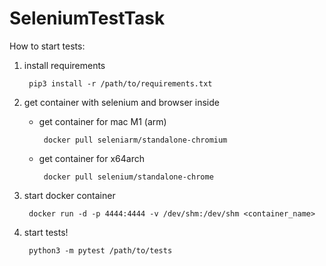 # SeleniumTestTask

How to start tests:

  1. install requirements
  
          pip3 install -r /path/to/requirements.txt

  2. get container with selenium and browser inside 

     + get container for mac M1 (arm)

            docker pull seleniarm/standalone-chromium

     + get container for x64arch

            docker pull selenium/standalone-chrome

  3. start docker container

          docker run -d -p 4444:4444 -v /dev/shm:/dev/shm <container_name>

  4. start tests!

          python3 -m pytest /path/to/tests
 
